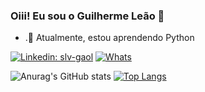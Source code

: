 ### Oiii! Eu sou o Guilherme Leão 👋

- .🌱 Atualmente, estou aprendendo Python

[![Linkedin: slv-gaol](https://img.shields.io/badge/Guilherme-blue?style=flat-square&logo=Linkedin&logoColor=white&link=https://www.linkedin.com/in/vlarysc/)](https://www.linkedin.com/in/guilherme-le%C3%A3o-772653186/) [![Whats](https://img.shields.io/badge/-Whatsapp-green?style=flat&logo=Whatsapp&logoColor=white)](https://wa.me/+5511998497663)

![Anurag's GitHub stats](https://github-readme-stats.vercel.app/api?username=slv-gaol&show_icons=true&theme=merko) 
[![Top Langs](https://github-readme-stats.vercel.app/api/top-langs/?username=slv-gaol&langs_count=8)](https://github.com/anuraghazra/github-readme-stats)


